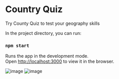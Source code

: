 # Country Quiz

Try County Quiz to test your geography skills

In the project directory, you can run:

### `npm start`

Runs the app in the development mode.\
Open [http://localhost:3000](http://localhost:3000) to view it in the browser.

![image](https://github.com/Levon0Asatryan/country-quiz/assets/88244132/49f91a13-c2d1-4fe6-88de-08e9e727cf44)
![image](https://github.com/Levon0Asatryan/country-quiz/assets/88244132/b296779e-6cbf-4a0e-9fb1-e85607444f64)

